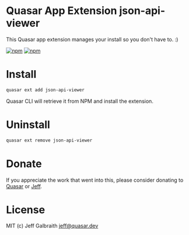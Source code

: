 # Quasar App Extension json-api-viewer

This Quasar app extension manages your install so you don't have to. :)

[![npm](https://img.shields.io/npm/v/quasar-app-extension-json-api-viewer.svg?label=quasar-app-extension-json-api-viewer)](https://www.npmjs.com/package/quasar-app-extension-json-api-viewer)
[![npm](https://img.shields.io/npm/dt/quasar-app-extension-json-api-viewer.svg)](https://www.npmjs.com/package/quasar-app-extension-json-api-viewer)

# Install
```bash
quasar ext add json-api-viewer
```
Quasar CLI will retrieve it from NPM and install the extension.

# Uninstall
```bash
quasar ext remove json-api-viewer
```

# Donate
If you appreciate the work that went into this, please consider donating to [Quasar](https://donate.quasar.dev) or [Jeff](https://github.com/sponsors/hawkeye64).

# License
MIT (c) Jeff Galbraith <jeff@quasar.dev>
